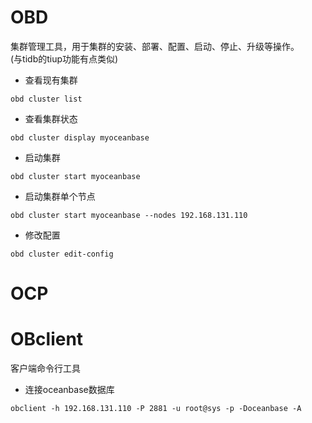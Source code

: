 # OBD
集群管理工具，用于集群的安装、部署、配置、启动、停止、升级等操作。     
(与tidb的tiup功能有点类似)
- 查看现有集群
```
obd cluster list
```
- 查看集群状态
```
obd cluster display myoceanbase
```
- 启动集群
```
obd cluster start myoceanbase
```
- 启动集群单个节点
```
obd cluster start myoceanbase --nodes 192.168.131.110
```
- 修改配置
```
obd cluster edit-config
```

# OCP


# OBclient
客户端命令行工具
- 连接oceanbase数据库
```
obclient -h 192.168.131.110 -P 2881 -u root@sys -p -Doceanbase -A
```
